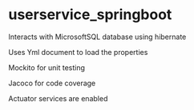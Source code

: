 # userservice_springboot

Interacts with MicrosoftSQL database using hibernate

Uses Yml document to load the properties

Mockito for unit testing

Jacoco for code coverage

Actuator services are enabled
